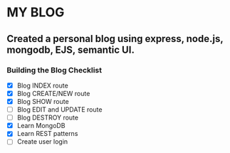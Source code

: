 # MY BLOG

## Created a personal blog using express, node.js, mongodb, EJS, semantic UI.


### Building the Blog Checklist

- [X] Blog INDEX route
- [X] Blog CREATE/NEW route
- [X] Blog SHOW route
- [ ] Blog EDIT and UPDATE route
- [ ] Blog DESTROY route
- [X] Learn MongoDB
- [X] Learn REST patterns
- [ ] Create user login
